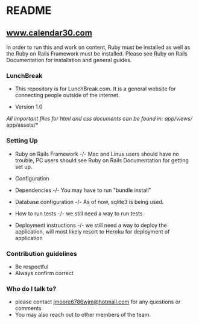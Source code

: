 # README #

## www.calendar30.com ##

In order to run this and work on content, Ruby must be installed as well as the Ruby on Rails Framework must be installed. Please see Ruby on Rails Documentation for installation and general guides.

### LunchBreak ###

* This repository is for LunchBreak.com. It is a general website for connecting people outside of the internet.

* Version 1.0

*All important files for html and css documents can be found in: 
     app/views/*
     app/assets/*

### Setting Up ###

* Ruby on Rails Framework -/- Mac and Linux users should have no trouble, PC users should see Ruby on Rails Documentation for getting set up.

* Configuration
* Dependencies -/- You may have to run "bundle install"
* Database configuration -/- As of now, sqlite3 is being used.
* How to run tests -/- we still need a way to run tests
* Deployment instructions -/- we still need a way to deploy the application, will most likely resort to Heroku for deployment of application

### Contribution guidelines ###

* Be respectful
* Always confirm correct 


### Who do I talk to? ###

* please contact jmoore6786wjm@hotmail.com for any questions or comments
* You may also reach out to other members of the team.